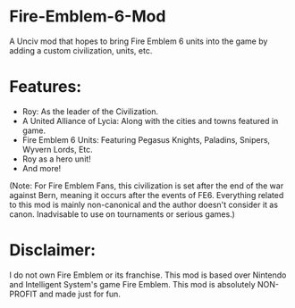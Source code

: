 # Fire-Emblem-6-Mod
A Unciv mod that hopes to bring Fire Emblem 6 units into the game by adding a custom civilization, units, etc. 

# Features:

- Roy: As the leader of the Civilization.
- A United Alliance of Lycia: Along with the cities and towns featured in game.
- Fire Emblem 6 Units: Featuring Pegasus Knights, Paladins, Snipers, Wyvern Lords, Etc.
- Roy as a hero unit!
- And more!

(Note: For Fire Emblem Fans, this civilization is set after the end of the war against Bern, meaning it occurs after the events of FE6. Everything related to this mod is mainly non-canonical and the author doesn't consider it as canon. Inadvisable to use on tournaments or serious games.)

# Disclaimer:

I do not own Fire Emblem or its franchise. This mod is based over Nintendo and Intelligent System's game Fire Emblem. This mod is absolutely NON-PROFIT and made just for fun.
